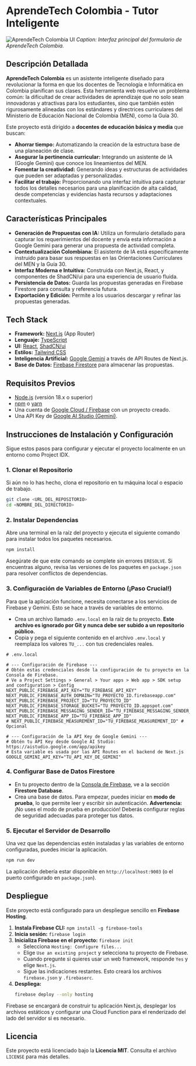 # AprendeTech Colombia - Tutor Inteligente

![AprendeTech Colombia UI](https://placehold.co/800x450.png)
*Caption: Interfaz principal del formulario de AprendeTech Colombia.*

## Descripción Detallada

**AprendeTech Colombia** es un asistente inteligente diseñado para revolucionar la forma en que los docentes de Tecnología e Informática en Colombia planifican sus clases. Esta herramienta web resuelve un problema común: la dificultad de crear actividades de aprendizaje que no solo sean innovadoras y atractivas para los estudiantes, sino que también estén rigurosamente alineadas con los estándares y directrices curriculares del Ministerio de Educación Nacional de Colombia (MEN), como la Guía 30.

Este proyecto está dirigido a **docentes de educación básica y media** que buscan:
- **Ahorrar tiempo:** Automatizando la creación de la estructura base de una planeación de clase.
- **Asegurar la pertinencia curricular:** Integrando un asistente de IA (Google Gemini) que conoce los lineamientos del MEN.
- **Fomentar la creatividad:** Generando ideas y estructuras de actividades que pueden ser adaptadas y personalizadas.
- **Facilitar el trabajo:** Proporcionando una interfaz intuitiva para capturar todos los detalles necesarios para una planificación de alta calidad, desde competencias y evidencias hasta recursos y adaptaciones contextuales.

## Características Principales

*   **Generación de Propuestas con IA:** Utiliza un formulario detallado para capturar los requerimientos del docente y envía esta información a Google Gemini para generar una propuesta de actividad completa.
*   **Contextualización Colombiana:** El asistente de IA está específicamente instruido para basar sus respuestas en las Orientaciones Curriculares del MEN y la Guía 30.
*   **Interfaz Moderna e Intuitiva:** Construida con Next.js, React, y componentes de ShadCN/ui para una experiencia de usuario fluida.
*   **Persistencia de Datos:** Guarda las propuestas generadas en Firebase Firestore para consulta y referencia futura.
*   **Exportación y Edición:** Permite a los usuarios descargar y refinar las propuestas generadas.

## Tech Stack

*   **Framework:** [Next.js](https://nextjs.org/) (App Router)
*   **Lenguaje:** [TypeScript](https://www.typescriptlang.org/)
*   **UI:** [React](https://reactjs.org/), [ShadCN/ui](https://ui.shadcn.com/)
*   **Estilos:** [Tailwind CSS](https://tailwindcss.com/)
*   **Inteligencia Artificial:** [Google Gemini](https://ai.google.dev/models/gemini) a través de API Routes de Next.js.
*   **Base de Datos:** [Firebase Firestore](https://firebase.google.com/docs/firestore) para almacenar las propuestas.

## Requisitos Previos

*   [Node.js](https://nodejs.org/) (versión 18.x o superior)
*   [npm](https://www.npmjs.com/) o [yarn](https://yarnpkg.com/)
*   Una cuenta de [Google Cloud / Firebase](https://firebase.google.com/) con un proyecto creado.
*   Una API Key de [Google AI Studio (Gemini)](https://aistudio.google.com/app/apikey).

## Instrucciones de Instalación y Configuración

Sigue estos pasos para configurar y ejecutar el proyecto localmente en un entorno como Project IDX.

### 1. Clonar el Repositorio

Si aún no lo has hecho, clona el repositorio en tu máquina local o espacio de trabajo.
```bash
git clone <URL_DEL_REPOSITORIO>
cd <NOMBRE_DEL_DIRECTORIO>
```

### 2. Instalar Dependencias

Abre una terminal en la raíz del proyecto y ejecuta el siguiente comando para instalar todos los paquetes necesarios.
```bash
npm install
```
Asegúrate de que este comando se complete sin errores `ERESOLVE`. Si encuentras alguno, revisa las versiones de los paquetes en `package.json` para resolver conflictos de dependencias.

### 3. Configuración de Variables de Entorno (¡Paso Crucial!)

Para que la aplicación funcione, necesita conectarse a los servicios de Firebase y Gemini. Esto se hace a través de variables de entorno.

*   Crea un archivo llamado `.env.local` en la raíz de tu proyecto. **Este archivo es ignorado por Git y nunca debe ser subido a un repositorio público.**
*   Copia y pega el siguiente contenido en el archivo `.env.local` y reemplaza los valores `TU_...` con tus credenciales reales.

```env
# .env.local

# --- Configuración de Firebase ---
# Obtén estas credenciales desde la configuración de tu proyecto en la Consola de Firebase.
# Ve a Project Settings > General > Your apps > Web app > SDK setup and configuration > Config
NEXT_PUBLIC_FIREBASE_API_KEY="TU_FIREBASE_API_KEY"
NEXT_PUBLIC_FIREBASE_AUTH_DOMAIN="TU_PROYECTO_ID.firebaseapp.com"
NEXT_PUBLIC_FIREBASE_PROJECT_ID="TU_PROYECTO_ID"
NEXT_PUBLIC_FIREBASE_STORAGE_BUCKET="TU_PROYECTO_ID.appspot.com"
NEXT_PUBLIC_FIREBASE_MESSAGING_SENDER_ID="TU_FIREBASE_MESSAGING_SENDER_ID"
NEXT_PUBLIC_FIREBASE_APP_ID="TU_FIREBASE_APP_ID"
# NEXT_PUBLIC_FIREBASE_MEASUREMENT_ID="TU_FIREBASE_MEASUREMENT_ID" # Opcional

# --- Configuración de la API Key de Google Gemini ---
# Obtén tu API Key desde Google AI Studio: https://aistudio.google.com/app/apikey
# Esta variable es usada por las API Routes en el backend de Next.js
GOOGLE_GEMINI_API_KEY="TU_API_KEY_DE_GEMINI"

```

### 4. Configurar Base de Datos Firestore

*   En tu proyecto dentro de la [Consola de Firebase](https://console.firebase.google.com/), ve a la sección **Firestore Database**.
*   Crea una base de datos. Para empezar, puedes iniciar en **modo de prueba**, lo que permite leer y escribir sin autenticación.
    **Advertencia:** ¡No uses el modo de prueba en producción! Deberás configurar reglas de seguridad adecuadas para proteger tus datos.

### 5. Ejecutar el Servidor de Desarrollo

Una vez que las dependencias estén instaladas y las variables de entorno configuradas, puedes iniciar la aplicación.
```bash
npm run dev
```
La aplicación debería estar disponible en `http://localhost:9003` (o el puerto configurado en `package.json`).

## Despliegue

Este proyecto está configurado para un despliegue sencillo en **Firebase Hosting**.

1.  **Instala Firebase CLI:** `npm install -g firebase-tools`
2.  **Inicia sesión:** `firebase login`
3.  **Inicializa Firebase en el proyecto:** `firebase init`
    *   Selecciona `Hosting: Configure files...`
    *   Elige `Use an existing project` y selecciona tu proyecto de Firebase.
    *   Cuando pregunte si quieres usar un web framework, responde `Yes` y elige `Next.js`.
    *   Sigue las indicaciones restantes. Esto creará los archivos `firebase.json` y `.firebaserc`.
4.  **Despliega:**
    ```bash
    firebase deploy --only hosting
    ```
Firebase se encargará de construir tu aplicación Next.js, desplegar los archivos estáticos y configurar una Cloud Function para el renderizado del lado del servidor si es necesario.

## Licencia

Este proyecto está licenciado bajo la **Licencia MIT**. Consulta el archivo `LICENSE` para más detalles.
